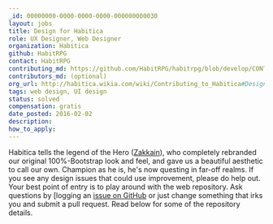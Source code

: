 ```yaml
---
_id: 00000000-0000-0000-0000-000000000030
layout: jobs
title: Design for Habitica
role: UX Designer, Web Designer
organization: Habitica
github: HabitRPG
contact: HabitRPG
contributing_md: https://github.com/HabitRPG/habitrpg/blob/develop/CONTRIBUTING.md
contributors_md: (optional)
org_url: http://habitica.wikia.com/wiki/Contributing_to_Habitica#Designers
tags: web design, UI design
status: solved
compensation: gratis
date_posted: 2016-02-02
description:
how_to_apply:
---
```

Habitica tells the legend of the Hero ([Zakkain](https://github.com/zakkain)), who completely rebranded our original 100%-Bootstrap look and feel, and gave us a beautiful aesthetic to call our own.
Champion as he is, he's now questing in far-off realms.
If you see any design issues that could use improvement, please do help out.
Your best point of entry is to play around with the web repository.
Ask questions by [logging an [issue on GitHub](https://github.com/HabitRPG/habitrpg/issues/2760) or just change something that irks you and submit a pull request.
Read below for some of the repository details.
